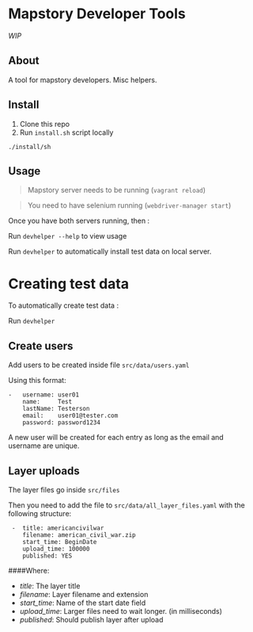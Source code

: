 Mapstory Developer Tools
========================

*WIP*

About
-----

A tool for mapstory developers. Misc helpers.

Install
-------

1. Clone this repo
2. Run `install.sh` script locally

`./install/sh`

Usage
-----

> Mapstory server needs to be running (`vagrant reload`)

> You need to have selenium running (`webdriver-manager start`)

Once you have both servers running, then :

Run `devhelper --help` to view usage

Run `devhelper` to automatically install test data on local server.


Creating test data
==================

To automatically create test data : 

Run `devhelper`

Create users
------------

Add users to be created inside file `src/data/users.yaml`

Using this format:

```
-   username: user01
    name:     Test
    lastName: Testerson
    email:    user01@tester.com
    password: password1234
```

A new user will be created for each entry as long as the email and username are unique.

Layer uploads
-------------

The layer files go inside `src/files`

Then you need to add the file to `src/data/all_layer_files.yaml` with the following structure:

```
 -  title: americancivilwar
    filename: american_civil_war.zip
    start_time: BeginDate
    upload_time: 100000
    published: YES
```

####Where: 

- *title*: The layer title
- *filename*: Layer filename and extension
- *start_time*: Name of the start date field
- *upload_time*: Larger files need to wait longer. (in milliseconds)
- *published*: Should publish layer after upload


